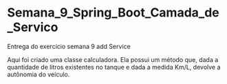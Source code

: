 # Semana_9_Spring_Boot_Camada_de_Servico
Entrega do exercício semana 9 add Service

Aqui foi criado uma classe calculadora. Ela possui um método que, dada a quantidade de litros existentes
no tanque e dada a medida Km/L, devolve a autônomia do veículo.
